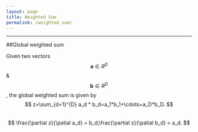 ```yaml
---
layout: page
title: Weighted Sum
permalink: /weighted_sum/
---
```


------

##Global weighted sum

Given two vectors $$\mathbf{a} \in R^D$$ & $$\mathbf{b} \in R^D$$, the global weighted sum is given by  
$$
z=\sum_{d=1}^{D} a_d * b_d=a_1*b_1+\cdots+a_D*b_D.
$$  
$$
\frac{\partial z}{\patial a_d} = b_d;\frac{\partial z}{\patial b_d} = a_d.
$$